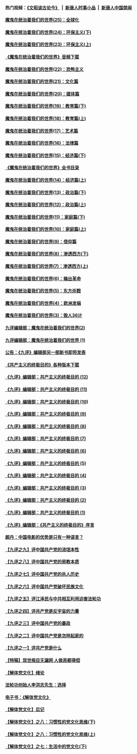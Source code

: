 #### 热门视频：[《文昭谈古论今》](https://github.com/gfw-breaker/wenzhao/blob/master/README.md?t=10221833) &nbsp;|&nbsp; [新唐人时事小品](https://github.com/gfw-breaker/ntdtv-comedy/blob/master/README.md?t=10221833) &nbsp;|&nbsp; [新唐人中国禁闻](https://github.com/gfw-breaker/ntdtv-news/blob/master/README.md?t=10221833)

#### [魔鬼在统治着我们的世界(25)：全球化](../pages/nsc422/n10788205.md?t=10221833) 

#### [魔鬼在统治着我们的世界(24)：环保主义(下)](../pages/nsc422/n10695307.md?t=10221833) 

#### [魔鬼在统治着我们的世界(23)：环保主义(上)](../pages/nsc422/n10688613.md?t=10221833) 

#### [《魔鬼在统治着我们的世界》音频下载](../pages/nsc422/n10635553.md?t=10221833) 

#### [魔鬼在统治着我们的世界(22)：恐怖主义](../pages/nsc422/n10614727.md?t=10221833) 

#### [魔鬼在统治着我们的世界(21)：文化篇](../pages/nsc422/n10597706.md?t=10221833) 

#### [魔鬼在统治着我们的世界(20)：媒体篇](../pages/nsc422/n10586579.md?t=10221833) 

#### [魔鬼在统治着我们的世界(19)：教育篇(下)](../pages/nsc422/n10564808.md?t=10221833) 

#### [魔鬼在统治着我们的世界(18)：教育篇(上)](../pages/nsc422/n10526970.md?t=10221833) 

#### [魔鬼在统治着我们的世界(17)：艺术篇](../pages/nsc422/n10499093.md?t=10221833) 

#### [魔鬼在统治着我们的世界(16)：法律篇](../pages/nsc422/n10485969.md?t=10221833) 

#### [魔鬼在统治着我们的世界(15)：经济篇(下)](../pages/nsc422/n10469975.md?t=10221833) 

#### [《魔鬼在统治着我们的世界》全书目录](../pages/nsc422/n10464261.md?t=10221833) 

#### [魔鬼在统治着我们的世界(14)：经济篇(上)](../pages/nsc422/n10457370.md?t=10221833) 

#### [魔鬼在统治着我们的世界(13)：政治篇(下)](../pages/nsc422/n10448270.md?t=10221833) 

#### [魔鬼在统治着我们的世界(12)：政治篇(上)](../pages/nsc422/n10444576.md?t=10221833) 

#### [魔鬼在统治着我们的世界(11)：家庭篇(下)](../pages/nsc422/n10440961.md?t=10221833) 

#### [魔鬼在统治着我们的世界(10)：家庭篇(上)](../pages/nsc422/n10435448.md?t=10221833) 

#### [魔鬼在统治着我们的世界(9)：信仰篇](../pages/nsc422/n10432159.md?t=10221833) 

#### [魔鬼在统治着我们的世界(8)：渗透西方(下)](../pages/nsc422/n10429603.md?t=10221833) 

#### [魔鬼在统治着我们的世界(7)：渗透西方(上)](../pages/nsc422/n10426013.md?t=10221833) 

#### [魔鬼在统治着我们的世界(6)：输出革命](../pages/nsc422/n10421536.md?t=10221833) 

#### [魔鬼在统治着我们的世界(5)：东方杀戮](../pages/nsc422/n10417707.md?t=10221833) 

#### [魔鬼在统治着我们的世界(4)：欧洲发端](../pages/nsc422/n10414890.md?t=10221833) 

#### [魔鬼在统治着我们的世界(3)：毁人36计](../pages/nsc422/n10411583.md?t=10221833) 

#### [九评编辑部：魔鬼在统治着我们的世界(2)](../pages/nsc422/n10410036.md?t=10221833) 

#### [九评编辑部：魔鬼在统治着我们的世界 (1)](../pages/nsc422/n10406825.md?t=10221833) 

#### [公告：《九评》编辑部另一部新书即将发表](../pages/nsc422/n10405104.md?t=10221833) 

#### [《共产主义的终极目的》各种版本下载](../pages/nsc422/n10022138.md?t=10221833) 

#### [《九评》编辑部：共产主义的终极目的 (12)](../pages/nsc422/n9933272.md?t=10221833) 

#### [《九评》编辑部：共产主义的终极目的 (11)](../pages/nsc422/n9924973.md?t=10221833) 

#### [《九评》编辑部：共产主义的终极目的 (10)](../pages/nsc422/n9920883.md?t=10221833) 

#### [《九评》编辑部：共产主义的终极目的 (9)](../pages/nsc422/n9916363.md?t=10221833) 

#### [《九评》编辑部：共产主义的终极目的 (8)](../pages/nsc422/n9912488.md?t=10221833) 

#### [《九评》编辑部：共产主义的终极目的 (7)](../pages/nsc422/n9901176.md?t=10221833) 

#### [《九评》编辑部：共产主义的终极目的 (6)](../pages/nsc422/n9899359.md?t=10221833) 

#### [《九评》编辑部：共产主义的终极目的 (5)](../pages/nsc422/n9893174.md?t=10221833) 

#### [《九评》编辑部：共产主义的终极目的 (4)](../pages/nsc422/n9891246.md?t=10221833) 

#### [《九评》编辑部：共产主义的终极目的 (3)](../pages/nsc422/n9879879.md?t=10221833) 

#### [《九评》编辑部：共产主义的终极目的 (2)](../pages/nsc422/n9876205.md?t=10221833) 

#### [《九评》编辑部：共产主义的终极目的 (1)](../pages/nsc422/n9865857.md?t=10221833) 

#### [《九评》编辑部：《共产主义的终极目的》序言](../pages/nsc422/n9862666.md?t=10221833) 

#### [颜丹：中国电影的优势是只有一种语言？](../pages/nsc422/n9583062.md?t=10221833) 

#### [【九评之九】评中国共产党的流氓本性](../pages/nsc422/n737542.md?t=10221833) 

#### [【九评之八】评中国共产党的邪教本质](../pages/nsc422/n735942.md?t=10221833) 

#### [【九评之七】评中国共产党的杀人历史](../pages/nsc422/n733806.md?t=10221833) 

#### [【九评之六】评中国共产党破坏民族文化](../pages/nsc422/n731667.md?t=10221833) 

#### [【九评之五】评江泽民与中共相互利用迫害法轮功](../pages/nsc422/n730058.md?t=10221833) 

#### [【九评之四】评共产党是反宇宙的力量](../pages/nsc422/n727814.md?t=10221833) 

#### [【九评之三】评中国共产党的暴政](../pages/nsc422/n725597.md?t=10221833) 

#### [【九评之二】评中国共产党是怎样起家的](../pages/nsc422/n723946.md?t=10221833) 

#### [【九评之一】评共产党是什么](../pages/nsc422/n722529.md?t=10221833) 

#### [【特稿】现世报应无漏网 人做恶都得偿](../pages/nsc422/n4215167.md?t=10221833) 

#### [【解体党文化】绪论](../pages/nsc422/n1449356.md?t=10221833) 

#### [法轮功创始人李洪志先生：选择](../pages/nsc422/n3580738.md?t=10221833) 

#### [电子书：《解体党文化》](../pages/nsc422/n1573484.md?t=10221833) 

#### [【解体党文化】后记](../pages/nsc422/n1531999.md?t=10221833) 

#### [【解体党文化】之八：习惯性的党文化思维(下)](../pages/nsc422/n1526477.md?t=10221833) 

#### [【解体党文化】之八：习惯性的党文化思维(上)](../pages/nsc422/n1520631.md?t=10221833) 

#### [【解体党文化】之七：生活中的党文化(下)](../pages/nsc422/n1513446.md?t=10221833) 

